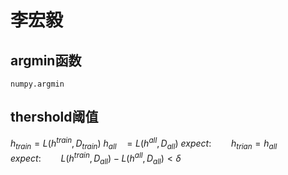 # 李宏毅
## argmin函数
    numpy.argmin

## thershold阈值
$h_{train}=L(h^{train},D_{train})$
$h_{all}\ \ \ =L(h^{all},D_{all})$
$expect:\qquad h_{trian}=h_{all}$
$expect:\qquad L(h^{train},D_{all})-L(h^{all},D_{all})< \delta$
